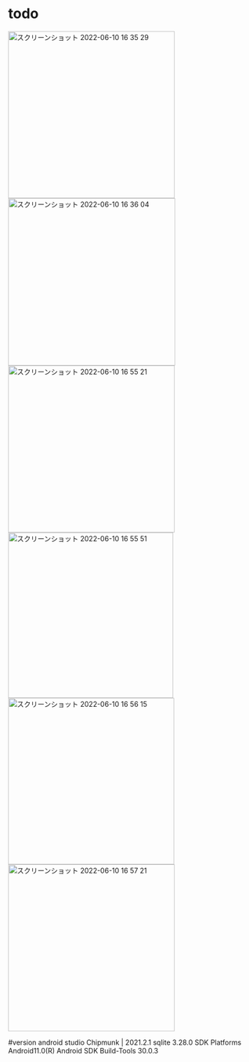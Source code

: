 # todo

<img width="340" alt="スクリーンショット 2022-06-10 16 35 29" src="https://user-images.githubusercontent.com/107187910/173016473-d9f61056-6216-4cb5-bfda-b2e05056c5cb.png">


<img width="341" alt="スクリーンショット 2022-06-10 16 36 04" src="https://user-images.githubusercontent.com/107187910/173017122-b5146744-6feb-4892-8a5c-e6c3cc3b1e20.png">


<img width="340" alt="スクリーンショット 2022-06-10 16 55 21" src="https://user-images.githubusercontent.com/107187910/173019036-0c264adf-4353-49c8-8ccc-1fce207c777f.png">


<img width="337" alt="スクリーンショット 2022-06-10 16 55 51" src="https://user-images.githubusercontent.com/107187910/173019104-bb9efeb0-9baa-41e1-965b-e5b79482d9c8.png">


<img width="339" alt="スクリーンショット 2022-06-10 16 56 15" src="https://user-images.githubusercontent.com/107187910/173019165-a6dc4b78-ec59-4e53-80f9-6728f17e3d1d.png">


<img width="340" alt="スクリーンショット 2022-06-10 16 57 21" src="https://user-images.githubusercontent.com/107187910/173019220-9c8531aa-5464-498c-95dd-55e1d180479d.png">

#version
android studio Chipmunk | 2021.2.1
sqlite 3.28.0
SDK Platforms Android11.0(R)
Android SDK Build-Tools 30.0.3
